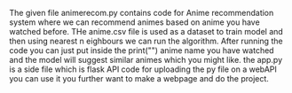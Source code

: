 The given file animerecom.py contains code for Anime recommendation system where we can recommend animes based on anime you have watched before.
THe anime.csv file is used as a dataset to train model and then using nearest n eighbours we can run the algorithm.
After running the code you can just put inside the print("") anime name you have watched and the model will suggest similar animes which you might like.
the app.py is a side file which is flask API code for uploading the py file on a webAPI you can use it you further want to make a webpage and do the project.



